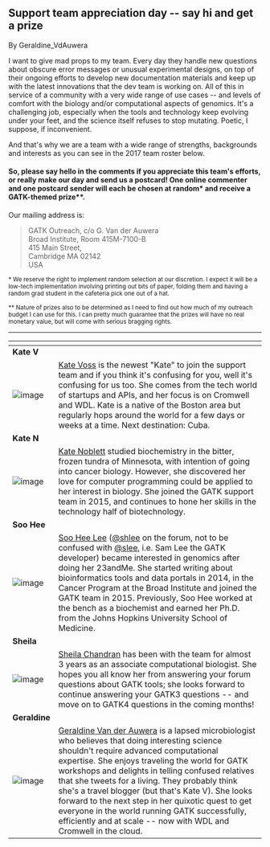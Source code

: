 ## Support team appreciation day -- say hi and get a prize

By Geraldine_VdAuwera

<p>I want to give mad props to my team. Every day they handle new questions about obscure error messages or unusual experimental designs, on top of their ongoing efforts to develop new documentation materials and keep up with the latest innovations that the dev team is working on. All of this in service of a community with a very wide range of use cases -- and levels of comfort with the biology and/or computational aspects of genomics. It's a challenging job, especially when the tools and technology keep evolving under your feet, and the science itself refuses to stop mutating. Poetic, I suppose, if inconvenient.</p>

<p>And that's why we are a team with a wide range of strengths, backgrounds and interests as you can see in the 2017 team roster below.</p>

<h4>So, please say hello in the comments if you appreciate this team's efforts, or really make our day and send us a postcard! One online commenter and one postcard sender will each be chosen at random* and receive a GATK-themed prize**.</h4>

<p>Our mailing address is:</p>

<blockquote class="UserQuote blockquote"><div class="blockquote-content">
  <p class="blockquote-line">GATK Outreach, c/o G. Van der Auwera<br>
  Broad Institute, Room 415M-7100-B<br>
  415 Main Street,<br>
  Cambridge MA 02142<br>
  USA</p>
</div></blockquote>

<p><small>* We reserve the right to implement random selection at our discretion. I expect it will be a low-tech implementation involving printing out bits of paper, folding them and having a random grad student in the cafeteria pick one out of a hat.</small></p>

<p><small>** Nature of prizes also to be determined as I need to find out how much of my outreach budget I can use for this. I can pretty much guarantee that the prizes will have no real monetary value, but will come with serious bragging rights.</small></p>

<hr></hr><table><thead><tr><th align="left"></th>
  <th align="left"></th>
</tr></thead><tbody><tr><td align="left"><strong>Kate V</strong></td>
  <td align="left"></td>
</tr><tr><td align="left"><img src="https://us.v-cdn.net/5019796/uploads/FileUpload/f7/9a945bdd8d3a38cb1f1851342a795b.png" alt="image" class="embedImage-img importedEmbed-img"></img></td>
  <td align="left"><a rel="nofollow" href="https://www.linkedin.com/in/katevoss">Kate Voss</a> is the newest "Kate" to join the support team and if you think it's confusing for you, well it's confusing for us too. She comes from the tech world of startups and APIs, and her focus is on Cromwell and WDL. Kate is a native of the Boston area but regularly hops around the world for a few days or weeks at a time. Next destination: Cuba.</td>
</tr><tr><td align="left"><strong>Kate N</strong></td>
  <td align="left"></td>
</tr><tr><td align="left"><img src="https://us.v-cdn.net/5019796/uploads/FileUpload/8f/59d085ae00108b5d5405291256cb9c.png" alt="image" class="embedImage-img importedEmbed-img"></img></td>
  <td align="left"><a rel="nofollow" href="https://www.linkedin.com/in/katharine-noblett-30765a97">Kate Noblett</a> studied biochemistry in the bitter, frozen tundra of Minnesota, with intention of going into cancer biology. However, she discovered her love for computer programming could be applied to her interest in biology. She joined the GATK support team in 2015, and continues to hone her skills in the technology half of biotechnology.</td>
</tr><tr><td align="left"><strong>Soo Hee</strong></td>
  <td align="left"></td>
</tr><tr><td align="left"><img src="https://us.v-cdn.net/5019796/uploads/FileUpload/87/381f5f7e797471087f96667907e436.png" alt="image" class="embedImage-img importedEmbed-img"></img></td>
  <td align="left"><a rel="nofollow" href="http://www.linkedin.com/in/sooheelee">Soo Hee Lee</a> (<a href="https://gatkforums.broadinstitute.org/gatk/profile/shlee" rel="nofollow">@shlee</a> on the forum, not to be confused with <a href="https://gatkforums.broadinstitute.org/gatk/profile/slee" rel="nofollow">@slee</a>, i.e. Sam Lee the GATK developer) became interested in genomics after doing her 23andMe. She started writing about bioinformatics tools and data portals in 2014, in the Cancer Program at the Broad Institute and joined the GATK team in 2015. Previously, Soo Hee worked at the bench as a biochemist and earned her Ph.D. from the Johns Hopkins University School of Medicine.</td>
</tr><tr><td align="left"><strong>Sheila</strong></td>
  <td align="left"></td>
</tr><tr><td align="left"><img src="https://us.v-cdn.net/5019796/uploads/FileUpload/7e/fdd8b7a1f277789416206af273d0eb.png" alt="image" class="embedImage-img importedEmbed-img"></img></td>
  <td align="left"><a rel="nofollow" href="https://www.linkedin.com/in/sheila-chandran-69115573">Sheila Chandran</a> has been with the team for almost 3 years as an associate computational biologist. She hopes you all know her from answering your forum questions about GATK tools; she looks forward to continue answering your GATK3 questions -- and move on to GATK4 questions in the coming months!</td>
</tr><tr><td align="left"><strong>Geraldine</strong></td>
  <td align="left"></td>
</tr><tr><td align="left"><img src="https://us.v-cdn.net/5019796/uploads/FileUpload/d1/67f887b2f32fd679192dcfa8ba3cdc.png" alt="image" class="embedImage-img importedEmbed-img"></img></td>
  <td align="left"><a rel="nofollow" href="https://www.linkedin.com/in/geraldine-van-der-auwera-5a5811">Geraldine Van der Auwera</a> is a lapsed microbiologist who believes that doing interesting science shouldn't require advanced computational expertise. She enjoys traveling the world for GATK workshops and delights in telling confused relatives that she tweets for a living. They probably think she's a travel blogger (but that's Kate V). She looks forward to the next step in her quixotic quest to get everyone in the world running GATK successfully, efficiently and at scale -- now with WDL and Cromwell in the cloud.</td>
</tr></tbody></table>